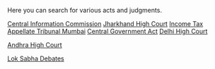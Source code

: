 Here you can search for various acts and judgments.

<imf src="http://www.falmouthinstitute.com/images/trainingimages/Law/gavel%20scale%20book.jpg" alt="Central Information Commission">
<a href="https://lawdb.in/central-information-commission">Central Information Commission</a>

<imf src="https://encrypted-tbn1.gstatic.com/images?q=tbn:ANd9GcQ7Juy517D5KKQiI5L9xGQ3uv2k4jQVjux7DlWwPZweyfs494dL" alt="Jharkhand High Court">
<a href="https://lawdb.in/jharkhand-high-court">Jharkhand High Court</a>

<imf src="http://www.legalwriting.in/wp-content/uploads/2013/05/LAW.jpg" alt="Income Tax Appellate Tribunal Mumbai">
<a href="https://lawdb.in/income-tax-appellate-tribunal-mumbai">Income Tax Appellate Tribunal Mumbai</a>

<imf src="https://encrypted-tbn1.gstatic.com/images?q=tbn:ANd9GcR3jzQFgQ14bs-S-Ft-7rodVcvm2o3VY-NSCT15WeNRtaZvOrDTSA" alt="">
<a href="https://lawdb.in/central-government-act">Central Government Act</a>

<imf src="https://encrypted-tbn3.gstatic.com/images?q=tbn:ANd9GcRMNxvVCDsaZem7pdCcfTNHO9fNR8wFvvhWu51aEZXuqWTeJcrKZQ" alt="Delhi High Court">
<a href="https://lawdb.in/delhi-high-court">Delhi High Court</a>

<imf src="https://encrypted-tbn3.gstatic.com/images?q=tbn:ANd9GcTWS5Uc38BC5Ow1SaBcPMSbGixnZCq1-YwuazELEBYBQQQsGIC-https://lawdb.in/andhra-high-court" Andhra High Courtalt="Andhra High Court
Andhra High Court">
<a href="https://lawdb.in/andhra-high-court">Andhra High Court</a>

<imf src="https://encrypted-tbn3.gstatic.com/images?q=tbn:ANd9GcS2P791RuPRO9rYiuL4Zvx-sJ_6EINkpFAFIxNX_RT62U-VF_D4" alt="">
<a href="https://lawdb.in/lok-sabha-debates">Lok Sabha Debates</a>

<imf src="https://encrypted-tbn0.gstatic.com/images?q=tbn:ANd9GcSQMWcIZcUiaZY2152NucT9GRRZgS-Pv32lITs9bstVkX-DKQwJ" alt="">
<a href=""></a>

<imf src="" alt="">
<a href=""></a>

<imf src="" alt="">
<a href=""></a>
